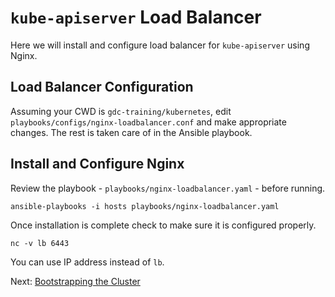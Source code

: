 # `kube-apiserver` Load Balancer

Here we will install and configure load balancer for `kube-apiserver` 
using Nginx.

## Load Balancer Configuration
Assuming your CWD is `gdc-training/kubernetes`, 
edit `playbooks/configs/nginx-loadbalancer.conf` and make appropriate
changes. The rest is taken care of in the Ansible playbook.

## Install and Configure Nginx
Review the playbook - `playbooks/nginx-loadbalancer.yaml` - before running.

```
ansible-playbooks -i hosts playbooks/nginx-loadbalancer.yaml
```

Once installation is complete check to make sure it is configured properly.

```
nc -v lb 6443
```
You can use IP address instead of `lb`.


Next: [Bootstrapping the Cluster](05-bootstrap-cluster.md)
